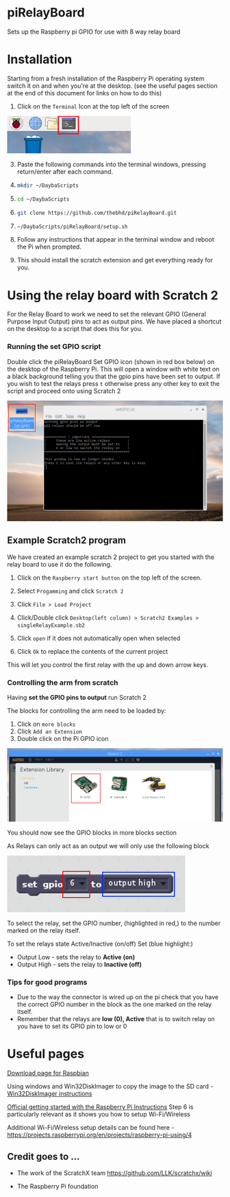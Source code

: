 # piRelayBoard
Sets up the Raspberry pi GPIO for use with 8 way relay board 

# Installation 

Starting from a fresh installation of the Raspberry Pi operating system switch it on and when you're at the desktop. (see the useful pages section at the  end of this document for links on how to do this)

1. Click on the `Terminal` Icon at the top left of the screen 

![Pic of Terminal Icon][Terminal]

3. Paste the following commands into the terminal windows, pressing return/enter after each command.

4. ```bash
   mkdir ~/DaybaScripts
   ```
5. ```bash
   cd ~/DaybaScripts
   ```
6. ```bash
   git clone https://github.com/thebhd/piRelayBoard.git
   ```
7. ```bash
   ~/DaybaScripts/piRelayBoard/setup.sh
   ```

8. Follow any instructions that appear in the terminal window and reboot the Pi when prompted. 

9. This should install the scratch extension and get everything ready for you. 

# Using the relay board with Scratch 2

For the Relay Board to work we need to set the relevant GPIO (General Purpose Input Output) pins to act as output pins. We have placed a shortcut on the desktop to a script that does this for you. 

### Running the set GPIO script 

Double click the piRelayBoard Set GPIO icon (shown in red box below) on the desktop of the Raspberry Pi. This will open a window with white text on a black background telling you that the gpio pins have been set to output. If you wish to test the relays press ```t``` otherwise press any other key to exit the script and proceed onto using Scratch 2

![Set GPIO Icon and Terminal running][gpioSet]

## Example Scratch2 program 

We have created an example scratch 2 project to get you started with the relay board to use it do the following.

1. Click on the ```Raspberry start button``` on the top left of the screen.

2. Select ```Progamming``` and click ```Scratch 2```

3. Click ```File > Load Project```

4. Click/Double click ```Desktop(left column) > Scratch2 Examples > singleRelayExample.sb2```

5. Click ```open``` if it does not automatically open when selected 

6. Click ```Ok``` to replace the contents of the current project

This will let you control the first relay with the up and down arrow keys.

### Controlling the arm from scratch 

Having **set the GPIO pins to output** run Scratch 2 

The blocks for controlling the arm need to be loaded by:

1. Click on `more blocks`
2. Click `Add an Extension`
3. Double click on the Pi GPIO icon 

![Scratch extension library with gpio extension highlighted][ExtLib]


You should now see the GPIO blocks in more blocks section

As Relays can only act as an output we will only use the following block

![GPIO Block][gpioBlock] 

To select the relay, set the GPIO number, (highlighted in red,) to the number marked on the relay itself.

To set the relays state Active/Inactive (on/off) Set (blue highlight:)

* Output Low - sets the relay to **Active (on)**
* Output High - sets the relay to **Inactive (off)**

### Tips for good programs 

- Due to the way the connector is wired up on the pi check that you have the correct GPIO number in the block as the one marked on the relay itself.
- Remember that the relays are **low (0), Active** that is to switch relay on you have to set its GPIO pin to low or 0  

# Useful pages 

[Download page for Raspbian](https://www.raspberrypi.org/downloads/raspbian/)

Using windows and Win32DiskImager to copy the image to the SD card - [Win32DiskImager instructions](https://www.raspberrypi.org/documentation/installation/installing-images/windows.md)

[Official getting started with the Raspberry Pi Instructions](https://projects.raspberrypi.org/en/projects/raspberry-pi-getting-started) Step 6 is particularly relevant as it shows you how to setup Wi-Fi/Wireless

Additional Wi-Fi/Wireless setup details can be found here - https://projects.raspberrypi.org/en/projects/raspberry-pi-using/4



## Credit goes to ...

* The work of the ScratchX team https://github.com/LLK/scratchx/wiki 

* The Raspberry Pi foundation 

[Terminal]: ./README/Terminal.png "Terminal Icon at top of screen"

[gpioSet]: ./README/gpioSet.png "Set GPIO script icon and server terminal window running "

[extLib]: ./README/scratchExtensionLibary.png "text"

[gpioBlock]: ./README/gpioBlock.png "text"




